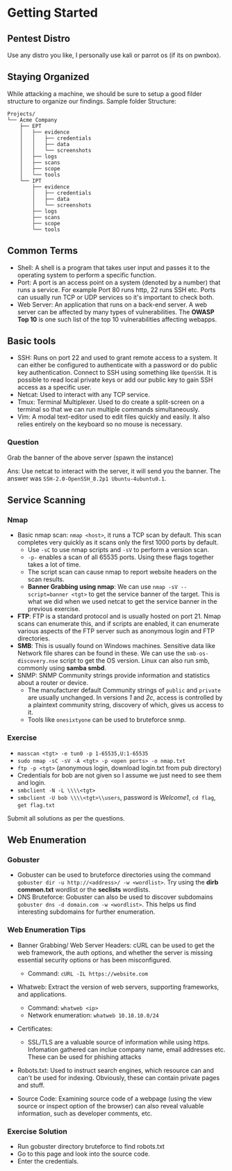 # Getting Started

## Pentest Distro

Use any distro you like, I personally use kali or parrot os (if its on pwnbox).

## Staying Organized

While attacking a machine, we should be sure to setup a good filder structure to organize our findings. Sample folder Structure:

```
Projects/
└── Acme Company
    ├── EPT
    │   ├── evidence
    │   │   ├── credentials
    │   │   ├── data
    │   │   └── screenshots
    │   ├── logs
    │   ├── scans
    │   ├── scope
    │   └── tools
    └── IPT
        ├── evidence
        │   ├── credentials
        │   ├── data
        │   └── screenshots
        ├── logs
        ├── scans
        ├── scope
        └── tools
```

## Common Terms

- Shell: A shell is a program that takes user input and passes it to the operating system to perform a specific function.
- Port: A port is an access point on a system (denoted by a number) that runs a service. For example Port 80 runs http, 22 runs SSH etc. Ports can usually run TCP or UDP services so it's important to check both.
- Web Server: An application that runs on a back-end server. A web server can be affected by many types of vulnerabilities. The **OWASP Top 10** is one such list of the top 10 vulnerabilities affecting webapps.

## Basic tools

- SSH: Runs on port 22 and used to grant remote access to a system. It can either be configured to authenticate with a password or do public key authentication. Connect to SSH using something like `OpenSSH`. It is possible to read local private keys or add our public key to gain SSH access as a specific user.
- Netcat: Used to interact with any TCP service.
- Tmux: Terminal Multiplexer. Used to do create a split-screen on a terminal so that we can run multiple commands simultaneously.
- Vim: A modal text-editor used to edit files quickly and easily. It also relies entirely on the keyboard so no mouse is necessary.

### Question

Grab the banner of the above server (spawn the instance)

Ans: Use netcat to interact with the server, it will send you the banner. The answer was `SSH-2.0-OpenSSH_8.2p1 Ubuntu-4ubuntu0.1`.


## Service Scanning

### Nmap

- Basic nmap scan: `nmap <host>`, it runs a TCP scan by default. This scan completes very quickly as it scans only the first 1000 ports by default.
    - Use `-sC` to use nmap scripts and `-sV` to perform a version scan. 
    - `-p-` enables a scan of all 65535 ports. Using these flags together takes a lot of time.
    - The script scan can cause nmap to report website headers on the scan results.
    - **Banner Grabbing using nmap**: We can use `nmap -sV --script=banner <tgt>` to get the service banner of the target. This is what we did when we used netcat to get the service banner in the previous exercise.
- **FTP**: FTP is a standard protocol and is usually hosted on port 21. Nmap scans can enumerate this, and if scripts are enabled, it can enumerate various aspects of the FTP server such as anonymous login and FTP directories.
- **SMB**: This is usually found on Windows machines. Sensitive data like Network file shares can be found in these. We can use the `smb-os-discovery.nse` script to get the OS version. Linux can also run smb, commonly using  **samba smbd**.
- SNMP: SNMP Community strings provide information and statistics about a router or device.
    - The manufacturer default Community strings of `public` and `private` are usually unchanged. In versions *1* and *2c*, access is controlled by a plaintext community string, discovery of which, gives us access to it.
    - Tools like `onesixtyone` can be used to bruteforce snmp.

### Exercise

- `masscan <tgt> -e tun0 -p 1-65535,U:1-65535`
- `sudo nmap -sC -sV -A <tgt> -p <open ports> -o nmap.txt`
- `ftp -p <tgt>` (anonymous login, download login.txt from pub directory)
- Credentials for bob are not given so I assume we just need to see them and login.
- `smbclient -N -L \\\\<tgt>`
- `smbclient -U bob \\\\<tgt>\\users`, password is *Welcome1*, `cd flag`, `get flag.txt`

Submit all solutions as per the questions.

## Web Enumeration

### Gobuster

- Gobuster can be used to bruteforce directories using the command `gobuster dir -u http://<address>/ -w <wordlist>`. Try using the **dirb common.txt** wordlist or the **seclists** wordlists.
- DNS Bruteforce: Gobuster can also be used to discover subdomains `gobuster dns -d domain.com -w <wordlist>`. This helps us find interesting subdomains for further enumeration.

### Web Enumeration Tips

- Banner Grabbing/ Web Server Headers: cURL can be used to get the web framework, the auth options, and whether the server is missing essential security options or has been misconfigured. 
    - Command: `cURL -IL https://website.com`

- Whatweb: Extract the version of web servers, supporting frameworks, and applications. 
    - Command: `whatweb <ip>`
    - Network enumeration: `whatweb 10.10.10.0/24`

- Certificates: 
    - SSL/TLS are a valuable source of information while using https. Infomation gathered can inclue company name, email addresses etc. These can be used for phishing attacks

- Robots.txt: Used to instruct search engines, which resource can and can't be used for indexing. Obviously, these can contain private pages and stuff.

- Source Code: Examining source code of a webpage (using the view source or inspect option of the browser) can also reveal valuable information, such as developer comments, etc.


### Exercise Solution

- Run gobuster directory bruteforce to find robots.txt
- Go to this page and look into the source code.
- Enter the credentials.
